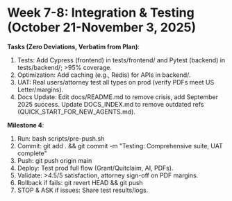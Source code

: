 # Week 7-8: Integration & Testing (October 21-November 3, 2025)

**Tasks (Zero Deviations, Verbatim from Plan)**:
1. Tests: Add Cypress (frontend) in tests/frontend/ and Pytest (backend) in tests/backend/; >95% coverage.
2. Optimization: Add caching (e.g., Redis) for APIs in backend/.
3. UAT: Real users/attorney test all types on prod (verify PDFs meet US Letter/margins).
4. Docs Update: Edit docs/README.md to remove crisis, add September 2025 success. Update DOCS_INDEX.md to remove outdated refs (QUICK_START_FOR_NEW_AGENTS.md).

**Milestone 4**:
1. Run: bash scripts/pre-push.sh
2. Commit: git add . && git commit -m "Testing: Comprehensive suite, UAT complete"
3. Push: git push origin main
4. Deploy: Test prod full flow (Grant/Quitclaim, AI, PDFs).
5. Validate: >4.5/5 satisfaction, attorney sign-off on PDF margins.
6. Rollback if fails: git revert HEAD && git push
7. STOP & ASK if issues: Share test results/logs.